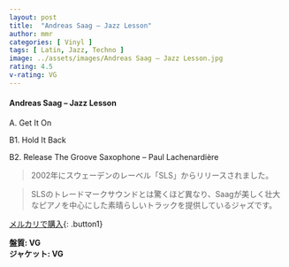 ```yaml
---
layout: post
title:  "Andreas Saag – Jazz Lesson"
author: mmr
categories: [ Vinyl ]
tags: [ Latin, Jazz, Techno ]
image: ../assets/images/Andreas Saag – Jazz Lesson.jpg
rating: 4.5
v-rating: VG
---
```


#### Andreas Saag – Jazz Lesson

A. Get It On

B1. Hold It Back

B2. Release The Groove
Saxophone – Paul Lachenardière

> 2002年にスウェーデンのレーベル「SLS」からリリースされました。

> SLSのトレードマークサウンドとは驚くほど異なり、Saagが美しく壮大なピアノを中心にした素晴らしいトラックを提供しているジャズです。

[メルカリで購入](https://jp.mercari.com/item/m61195637285){: .button1}

<div class="mt-4 mb-4 d-flex align-items-center">
<strong class="mr-1">盤質: VG</strong>
</div>
<div class="mt-4 mb-4 d-flex align-items-center">
<strong class="mr-1">ジャケット: VG</strong>
</div>
